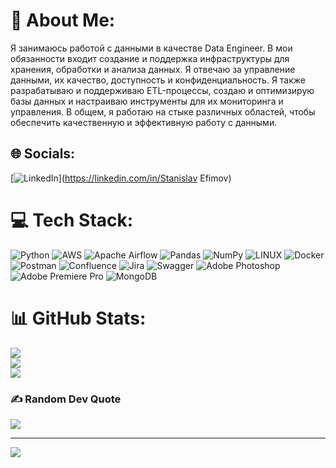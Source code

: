 # 💫 About Me:
Я занимаюсь работой с данными в качестве Data Engineer. В мои обязанности входит создание и поддержка инфраструктуры для хранения, обработки и анализа данных. Я отвечаю за управление данными, их качество, доступность и конфиденциальность. Я также разрабатываю и поддерживаю ETL-процессы, создаю и оптимизирую базы данных и настраиваю инструменты для их мониторинга и управления. В общем, я работаю на стыке различных областей, чтобы обеспечить качественную и эффективную работу с данными.


## 🌐 Socials:
[![LinkedIn](https://img.shields.io/badge/LinkedIn-%230077B5.svg?logo=linkedin&logoColor=white)](https://linkedin.com/in/Stanislav Efimov) 

# 💻 Tech Stack:
![Python](https://img.shields.io/badge/python-3670A0?style=for-the-badge&logo=python&logoColor=ffdd54) ![AWS](https://img.shields.io/badge/AWS-%23FF9900.svg?style=for-the-badge&logo=amazon-aws&logoColor=white) ![Apache Airflow](https://img.shields.io/badge/Apache%20Airflow-017CEE?style=for-the-badge&logo=Apache%20Airflow&logoColor=white) ![Pandas](https://img.shields.io/badge/pandas-%23150458.svg?style=for-the-badge&logo=pandas&logoColor=white) ![NumPy](https://img.shields.io/badge/numpy-%23013243.svg?style=for-the-badge&logo=numpy&logoColor=white) ![LINUX](https://img.shields.io/badge/Linux-FCC624?style=for-the-badge&logo=linux&logoColor=black) ![Docker](https://img.shields.io/badge/docker-%230db7ed.svg?style=for-the-badge&logo=docker&logoColor=white) ![Postman](https://img.shields.io/badge/Postman-FF6C37?style=for-the-badge&logo=postman&logoColor=white) ![Confluence](https://img.shields.io/badge/confluence-%23172BF4.svg?style=for-the-badge&logo=confluence&logoColor=white) ![Jira](https://img.shields.io/badge/jira-%230A0FFF.svg?style=for-the-badge&logo=jira&logoColor=white) ![Swagger](https://img.shields.io/badge/-Swagger-%23Clojure?style=for-the-badge&logo=swagger&logoColor=white) ![Adobe Photoshop](https://img.shields.io/badge/adobephotoshop-%2331A8FF.svg?style=for-the-badge&logo=adobephotoshop&logoColor=white) ![Adobe Premiere Pro](https://img.shields.io/badge/Adobe%20Premiere%20Pro-9999FF.svg?style=for-the-badge&logo=Adobe%20Premiere%20Pro&logoColor=white) ![MongoDB](https://img.shields.io/badge/MongoDB-%234ea94b.svg?style=for-the-badge&logo=mongodb&logoColor=white)
# 📊 GitHub Stats:
![](https://github-readme-stats.vercel.app/api?username=E-Stanislav&theme=dark&hide_border=false&include_all_commits=false&count_private=false)<br/>
![](https://github-readme-streak-stats.herokuapp.com/?user=E-Stanislav&theme=dark&hide_border=false)<br/>
![](https://github-readme-stats.vercel.app/api/top-langs/?username=E-Stanislav&theme=dark&hide_border=false&include_all_commits=false&count_private=false&layout=compact)

### ✍️ Random Dev Quote
![](https://quotes-github-readme.vercel.app/api?type=horizontal&theme=radical)

---
[![](https://visitcount.itsvg.in/api?id=E-Stanislav&icon=0&color=0)](https://visitcount.itsvg.in)

<!-- Proudly created with GPRM ( https://gprm.itsvg.in ) -->
